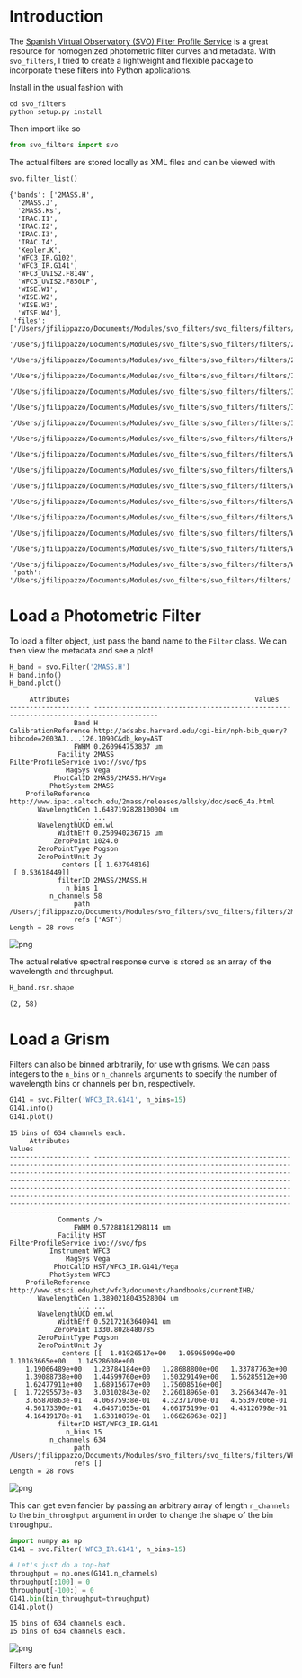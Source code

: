 # Introduction

The [Spanish Virtual Observatory (SVO) Filter Profile Service](http://svo2.cab.inta-csic.es/theory/fps3/) is a great resource for homogenized photometric filter curves and metadata. With `svo_filters`, I tried to create a lightweight and flexible package to incorporate these filters into Python applications.

Install in the usual fashion with

```
cd svo_filters
python setup.py install
```

Then import like so


```python
from svo_filters import svo
```

The actual filters are stored locally as XML files and can be viewed with


```python
svo.filter_list()
```




    {'bands': ['2MASS.H',
      '2MASS.J',
      '2MASS.Ks',
      'IRAC.I1',
      'IRAC.I2',
      'IRAC.I3',
      'IRAC.I4',
      'Kepler.K',
      'WFC3_IR.G102',
      'WFC3_IR.G141',
      'WFC3_UVIS2.F814W',
      'WFC3_UVIS2.F850LP',
      'WISE.W1',
      'WISE.W2',
      'WISE.W3',
      'WISE.W4'],
     'files': ['/Users/jfilippazzo/Documents/Modules/svo_filters/svo_filters/filters/2MASS.H',
      '/Users/jfilippazzo/Documents/Modules/svo_filters/svo_filters/filters/2MASS.J',
      '/Users/jfilippazzo/Documents/Modules/svo_filters/svo_filters/filters/2MASS.Ks',
      '/Users/jfilippazzo/Documents/Modules/svo_filters/svo_filters/filters/IRAC.I1',
      '/Users/jfilippazzo/Documents/Modules/svo_filters/svo_filters/filters/IRAC.I2',
      '/Users/jfilippazzo/Documents/Modules/svo_filters/svo_filters/filters/IRAC.I3',
      '/Users/jfilippazzo/Documents/Modules/svo_filters/svo_filters/filters/IRAC.I4',
      '/Users/jfilippazzo/Documents/Modules/svo_filters/svo_filters/filters/Kepler.K',
      '/Users/jfilippazzo/Documents/Modules/svo_filters/svo_filters/filters/WFC3_IR.G102',
      '/Users/jfilippazzo/Documents/Modules/svo_filters/svo_filters/filters/WFC3_IR.G141',
      '/Users/jfilippazzo/Documents/Modules/svo_filters/svo_filters/filters/WFC3_UVIS2.F814W',
      '/Users/jfilippazzo/Documents/Modules/svo_filters/svo_filters/filters/WFC3_UVIS2.F850LP',
      '/Users/jfilippazzo/Documents/Modules/svo_filters/svo_filters/filters/WISE.W1',
      '/Users/jfilippazzo/Documents/Modules/svo_filters/svo_filters/filters/WISE.W2',
      '/Users/jfilippazzo/Documents/Modules/svo_filters/svo_filters/filters/WISE.W3',
      '/Users/jfilippazzo/Documents/Modules/svo_filters/svo_filters/filters/WISE.W4'],
     'path': '/Users/jfilippazzo/Documents/Modules/svo_filters/svo_filters/filters/'}



# Load a Photometric Filter

To load a filter object, just pass the band name to the `Filter` class. We can then view the metadata and see a plot!


```python
H_band = svo.Filter('2MASS.H')
H_band.info()
H_band.plot()
```

         Attributes                                              Values                                        
    -------------------- --------------------------------------------------------------------------------------
                    Band H                                                                                     
    CalibrationReference http://adsabs.harvard.edu/cgi-bin/nph-bib_query?bibcode=2003AJ....126.1090C&db_key=AST
                    FWHM 0.260964753837 um                                                                     
                Facility 2MASS                                                                                 
    FilterProfileService ivo://svo/fps                                                                         
                  MagSys Vega                                                                                  
               PhotCalID 2MASS/2MASS.H/Vega                                                                    
              PhotSystem 2MASS                                                                                 
        ProfileReference http://www.ipac.caltech.edu/2mass/releases/allsky/doc/sec6_4a.html                    
           WavelengthCen 1.6487192828100004 um                                                                 
                     ... ...                                                                                   
           WavelengthUCD em.wl                                                                                 
                WidthEff 0.250940236716 um                                                                     
               ZeroPoint 1024.0                                                                                
           ZeroPointType Pogson                                                                                
           ZeroPointUnit Jy                                                                                    
                 centers [[ 1.63794816]
     [ 0.53618449]]                                                        
                filterID 2MASS/2MASS.H                                                                         
                  n_bins 1                                                                                     
              n_channels 58                                                                                    
                    path /Users/jfilippazzo/Documents/Modules/svo_filters/svo_filters/filters/2MASS.H          
                    refs ['AST']                                                                               
    Length = 28 rows



![png](svo_demo_files/svo_demo_7_1.png)


The actual relative spectral response curve is stored as an array of the wavelength and throughput.


```python
H_band.rsr.shape
```




    (2, 58)



# Load a Grism

Filters can also be binned arbitrarily, for use with grisms. We can pass integers to the `n_bins` or `n_channels` arguments to specify the number of wavelength bins or channels per bin, respectively.


```python
G141 = svo.Filter('WFC3_IR.G141', n_bins=15)
G141.info()
G141.plot()
```

    15 bins of 634 channels each.
         Attributes                                                                                                                                                                                                                                                                           Values                                                                                                                                                                                                                                                                     
    -------------------- ------------------------------------------------------------------------------------------------------------------------------------------------------------------------------------------------------------------------------------------------------------------------------------------------------------------------------------------------------------------------------------------------------------------------------------------------------------------------------------------------------------------------------------------------
                Comments />                                                                                                                                                                                                                                                                                                                                                                                                                                                                                                                                              
                    FWHM 0.57288181298114 um                                                                                                                                                                                                                                                                                                                                                                                                                                                                                                                             
                Facility HST                                                                                                                                                                                                                                                                                                                                                                                                                                                                                                                                             
    FilterProfileService ivo://svo/fps                                                                                                                                                                                                                                                                                                                                                                                                                                                                                                                                   
              Instrument WFC3                                                                                                                                                                                                                                                                                                                                                                                                                                                                                                                                            
                  MagSys Vega                                                                                                                                                                                                                                                                                                                                                                                                                                                                                                                                            
               PhotCalID HST/WFC3_IR.G141/Vega                                                                                                                                                                                                                                                                                                                                                                                                                                                                                                                           
              PhotSystem WFC3                                                                                                                                                                                                                                                                                                                                                                                                                                                                                                                                            
        ProfileReference http://www.stsci.edu/hst/wfc3/documents/handbooks/currentIHB/                                                                                                                                                                                                                                                                                                                                                                                                                                                                                   
           WavelengthCen 1.3890218043528004 um                                                                                                                                                                                                                                                                                                                                                                                                                                                                                                                           
                     ... ...                                                                                                                                                                                                                                                                                                                                                                                                                                                                                                                                             
           WavelengthUCD em.wl                                                                                                                                                                                                                                                                                                                                                                                                                                                                                                                                           
                WidthEff 0.52172163640941 um                                                                                                                                                                                                                                                                                                                                                                                                                                                                                                                             
               ZeroPoint 1330.8028480785                                                                                                                                                                                                                                                                                                                                                                                                                                                                                                                                 
           ZeroPointType Pogson                                                                                                                                                                                                                                                                                                                                                                                                                                                                                                                                          
           ZeroPointUnit Jy                                                                                                                                                                                                                                                                                                                                                                                                                                                                                                                                              
                 centers [[  1.01926517e+00   1.05965090e+00   1.10163665e+00   1.14528608e+00
        1.19066489e+00   1.23784184e+00   1.28688800e+00   1.33787763e+00
        1.39088738e+00   1.44599760e+00   1.50329149e+00   1.56285512e+00
        1.62477911e+00   1.68915677e+00   1.75608516e+00]
     [  1.72295573e-03   3.03102843e-02   2.26018965e-01   3.25663447e-01
        3.65870863e-01   4.06875938e-01   4.32371706e-01   4.55397606e-01
        4.56173390e-01   4.64371055e-01   4.66175199e-01   4.43126798e-01
        4.16419178e-01   1.63810879e-01   1.06626963e-02]]
                filterID HST/WFC3_IR.G141                                                                                                                                                                                                                                                                                                                                                                                                                                                                                                                                
                  n_bins 15                                                                                                                                                                                                                                                                                                                                                                                                                                                                                                                                              
              n_channels 634                                                                                                                                                                                                                                                                                                                                                                                                                                                                                                                                             
                    path /Users/jfilippazzo/Documents/Modules/svo_filters/svo_filters/filters/WFC3_IR.G141                                                                                                                                                                                                                                                                                                                                                                                                                                                               
                    refs []                                                                                                                                                                                                                                                                                                                                                                                                                                                                                                                                              
    Length = 28 rows



![png](svo_demo_files/svo_demo_12_1.png)


This can get even fancier by passing an arbitrary array of length `n_channels` to the `bin_throughput` argument in order to change the shape of the bin throughput.


```python
import numpy as np
G141 = svo.Filter('WFC3_IR.G141', n_bins=15)

# Let's just do a top-hat
throughput = np.ones(G141.n_channels)
throughput[:100] = 0
throughput[-100:] = 0
G141.bin(bin_throughput=throughput)
G141.plot()
```

    15 bins of 634 channels each.
    15 bins of 634 channels each.



![png](svo_demo_files/svo_demo_14_1.png)


Filters are fun!
